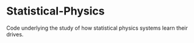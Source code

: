 # Statistical-Physics
Code underlying the study of how statistical physics systems learn their drives.
